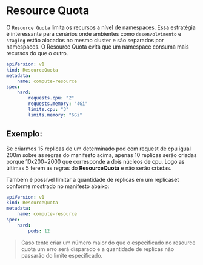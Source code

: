 # Resource Quota

O `Resource Quota` limita os recursos a nível de namespaces.
Essa estratégia é interessante para cenários onde ambientes como `desenvolvimento` e `staging` estão alocados no mesmo cluster e são separados por namespaces. O Resource Quota evita que um namespace consuma mais recursos do que o outro.

```yaml
apiVersion: v1
kind: ResourceQuota
metadata: 
    name: compute-resource
spec:
    hard:
        requests.cpu: "2"
        requests.memory: "4Gi"
        limits.cpu: "3"
        limits.memory: "6Gi"

```
## Exemplo:
Se criarmos 15 replicas de um determinado pod com request de cpu igual 200m sobre as regras do manifesto acima, apenas 10 replicas serão criadas porque 10x200=2000 que corresponde a dois núcleos de cpu. Logo as últimas 5 ferem as regras do **ResourceQuota** e não serão criadas.

Também é possível limitar a quantidade de replicas em um replicaset conforme mostrado no manifesto abaixo:
```yaml
apiVersion: v1
kind: ResourceQuota
metadata: 
    name: compute-resource
spec:
    hard:
        pods: 12

```
> Caso tente criar um número maior do que o especificado no resource quota um erro será disparado e a quantidade de replicas não passarão do limite especificado.